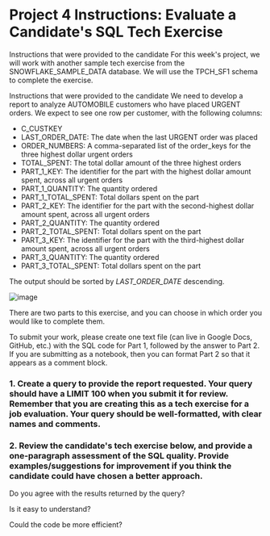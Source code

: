 # Project 4 Instructions: Evaluate a Candidate's SQL Tech Exercise
Instructions that were provided to the candidate
For this week's project, we will work with another sample tech exercise from the SNOWFLAKE_SAMPLE_DATA database. We will use the TPCH_SF1 schema to complete the exercise.

Instructions that were provided to the candidate
We need to develop a report to analyze AUTOMOBILE customers who have placed URGENT orders. We expect to see one row per customer, with the following columns:

* C_CUSTKEY
* LAST_ORDER_DATE: The date when the last URGENT order was placed
* ORDER_NUMBERS: A comma-separated list of the order_keys for the three highest dollar urgent orders
* TOTAL_SPENT: The total dollar amount of the three highest orders
* PART_1_KEY: The identifier for the part with the highest dollar amount spent, across all urgent orders 
* PART_1_QUANTITY: The quantity ordered
* PART_1_TOTAL_SPENT: Total dollars spent on the part 
* PART_2_KEY: The identifier for the part with the second-highest dollar amount spent, across all urgent orders  
* PART_2_QUANTITY: The quantity ordered
* PART_2_TOTAL_SPENT: Total dollars spent on the part 
* PART_3_KEY: The identifier for the part with the third-highest dollar amount spent, across all urgent orders 
* PART_3_QUANTITY: The quantity ordered
* PART_3_TOTAL_SPENT: Total dollars spent on the part 

The output should be sorted by *LAST_ORDER_DATE* descending.

![image](https://user-images.githubusercontent.com/8420258/221325864-028914d7-2c05-4314-a7a0-b3159eb06d4a.png)


There are two parts to this exercise, and you can choose in which order you would like to complete them.  

To submit your work, please create one text file (can live in Google Docs, GitHub, etc.) with the SQL code for Part 1, followed by the answer to Part 2. If you are submitting as a notebook, then you can format Part 2 so that it appears as a comment block.

### 1. Create a query to provide the report requested. Your query should have a LIMIT 100 when you submit it for review. Remember that you are creating this as a tech exercise for a job evaluation. Your query should be well-formatted, with clear names and comments.


### 2. Review the candidate's tech exercise below, and provide a one-paragraph assessment of the SQL quality. Provide examples/suggestions for improvement if you think the candidate could have chosen a better approach.

Do you agree with the results returned by the query?

Is it easy to understand?

Could the code be more efficient?
